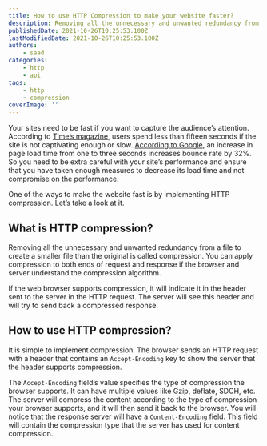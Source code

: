 ```yaml
---
title: How to use HTTP Compression to make your website faster?
description: Removing all the unnecessary and unwanted redundancy from a file to create a smaller file than the original is called compression. Let's take a look at what HTTP compression is and how you can use it.
publishedDate: 2021-10-26T10:25:53.100Z
lastModifiedDate: 2021-10-26T10:25:53.100Z
authors:
    - saad
categories:
    - http
    - api
tags:
    - http
    - compression
coverImage: ''
---
```


<Lead>

Your sites need to be fast if you want to capture the audience’s attention. According to [Time’s magazine](https://time.com/12933/what-you-think-you-know-about-the-web-is-wrong/), users spend less than fifteen seconds if the site is not captivating enough or slow. [According to Google](https://think.storage.googleapis.com/docs/mobile-page-speed-new-industry-benchmarks.pdf), an increase in page load time from one to three seconds increases bounce rate by 32%. So you need to be extra careful with your site’s performance and ensure that you have taken enough measures to decrease its load time and not compromise on the performance.

</Lead>

One of the ways to make the website fast is by implementing HTTP compression. Let’s take a look at it.

## What is HTTP compression?

Removing all the unnecessary and unwanted redundancy from a file to create a smaller file than the original is called compression. You can apply compression to both ends of request and response if the browser and server understand the compression algorithm.

If the web browser supports compression, it will indicate it in the header sent to the server in the HTTP request. The server will see this header and will try to send back a compressed response.

## How to use HTTP compression?

It is simple to implement compression. The browser sends an HTTP request with a header that contains an `Accept-Encoding` key to show the server that the header supports compression.

The `Accept-Encoding` field’s value specifies the type of compression the browser supports. It can have multiple values like Gzip, deflate, SDCH, etc. The server will compress the content according to the type of compression your browser supports, and it will then send it back to the browser. You will notice that the response server will have a `Content-Encoding` field. This field will contain the compression type that the server has used for content compression.
